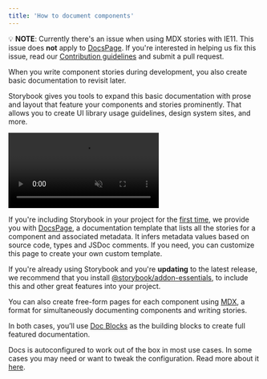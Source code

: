 ```yaml
---
title: 'How to document components'
---
```


<div class="aside">

💡 <strong>NOTE</strong>: Currently there's an issue when using MDX stories with IE11. This issue does <strong>not</strong> apply to [DocsPage](./docs-page.md). If you're interested in helping us fix this issue, read our <a href="https://github.com/storybookjs/storybook/blob/next/CONTRIBUTING.md">Contribution guidelines</a> and submit a pull request.

</div>

When you write component stories during development, you also create basic documentation to revisit later.

Storybook gives you tools to expand this basic documentation with prose and layout that feature your components and stories prominently. That allows you to create UI library usage guidelines, design system sites, and more.

<video autoPlay muted playsInline loop>
  <source
    src="addon-docs-optimized.mp4"
    type="video/mp4"
  />
</video>

If you're including Storybook in your project for the [first time](../get-started/install.md), we provide you with [DocsPage](./docs-page.md), a documentation template that lists all the stories for a component and associated metadata. It infers metadata values based on source code, types and JSDoc comments. If you need, you can customize this page to create your own custom template.

If you're already using Storybook and you're **updating** to the latest release, we recommend that you install [@storybook/addon-essentials](https://www.npmjs.com/package/@storybook/addon-essentials), to include this and other great features into your project.

You can also create free-form pages for each component using [MDX](./mdx.md), a format for simultaneously documenting components and writing stories.

In both cases, you’ll use [Doc Blocks](./doc-blocks.md) as the building blocks to create full featured documentation.

Docs is autoconfigured to work out of the box in most use cases. In some cases you may need or want to tweak the configuration. Read more about it [here](https://storybook.js.org/addons/@storybook/addon-docs).
